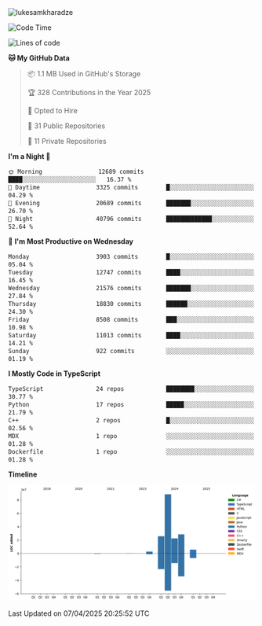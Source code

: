 <img src="https://komarev.com/ghpvc/?username=lukesamkharadze64&label=Profile%20Views&color=0e75b6&style=flat" alt="lukesamkharadze"/>

<!--START_SECTION:waka-->
![Code Time](http://img.shields.io/badge/Code%20Time-251%20hrs%202%20mins-blue)

![Lines of code](https://img.shields.io/badge/From%20Hello%20World%20I%27ve%20Written-172.7%20million%20lines%20of%20code-blue)

**🐱 My GitHub Data** 

> 📦 1.1 MB Used in GitHub's Storage 
 > 
> 🏆 328 Contributions in the Year 2025
 > 
> 💼 Opted to Hire
 > 
> 📜 31 Public Repositories 
 > 
> 🔑 11 Private Repositories 
 > 
**I'm a Night 🦉** 

```text
🌞 Morning                12689 commits       ████░░░░░░░░░░░░░░░░░░░░░   16.37 % 
🌆 Daytime                3325 commits        █░░░░░░░░░░░░░░░░░░░░░░░░   04.29 % 
🌃 Evening                20689 commits       ███████░░░░░░░░░░░░░░░░░░   26.70 % 
🌙 Night                  40796 commits       █████████████░░░░░░░░░░░░   52.64 % 
```
📅 **I'm Most Productive on Wednesday** 

```text
Monday                   3903 commits        █░░░░░░░░░░░░░░░░░░░░░░░░   05.04 % 
Tuesday                  12747 commits       ████░░░░░░░░░░░░░░░░░░░░░   16.45 % 
Wednesday                21576 commits       ███████░░░░░░░░░░░░░░░░░░   27.84 % 
Thursday                 18830 commits       ██████░░░░░░░░░░░░░░░░░░░   24.30 % 
Friday                   8508 commits        ███░░░░░░░░░░░░░░░░░░░░░░   10.98 % 
Saturday                 11013 commits       ████░░░░░░░░░░░░░░░░░░░░░   14.21 % 
Sunday                   922 commits         ░░░░░░░░░░░░░░░░░░░░░░░░░   01.19 % 
```


**I Mostly Code in TypeScript** 

```text
TypeScript               24 repos            ████████░░░░░░░░░░░░░░░░░   30.77 % 
Python                   17 repos            █████░░░░░░░░░░░░░░░░░░░░   21.79 % 
C++                      2 repos             █░░░░░░░░░░░░░░░░░░░░░░░░   02.56 % 
MDX                      1 repo              ░░░░░░░░░░░░░░░░░░░░░░░░░   01.28 % 
Dockerfile               1 repo              ░░░░░░░░░░░░░░░░░░░░░░░░░   01.28 % 
```



**Timeline**

![Lines of Code chart](https://raw.githubusercontent.com/LukeSamkharadze/LukeSamkharadze/main/assets/bar_graph.png)


 Last Updated on 07/04/2025 20:25:52 UTC
<!--END_SECTION:waka-->

<!--
[![Anurag's github stats](https://github-readme-stats.vercel.app/api?username=LukeSamkharadze&count_private=true&theme=dark&show_icons=true&custom_title=Github%20Stats)](https://github.com/anuraghazra/github-readme-stats)
[![willianrod's wakatime stats](https://github-readme-stats.vercel.app/api/wakatime?username=LukeSamkharadze&theme=dark&langs_count=9&custom_title=Weekly%20Stats)](https://github.com/anuraghazra/github-readme-stats)
[![Top Langs](https://github-readme-stats.vercel.app/api/top-langs/?username=LukeSamkharadze&theme=dark&langs_count=9&custom_title=Repositories)](https://github.com/anuraghazra/github-readme-stats)
<img alt="GitHub Stats" src="https://github-readme-stats.vercel.app/api?username=LukeSamkharadze&count_private=true&show_icons=true&include_all_commits=true&theme=dark">
-->
